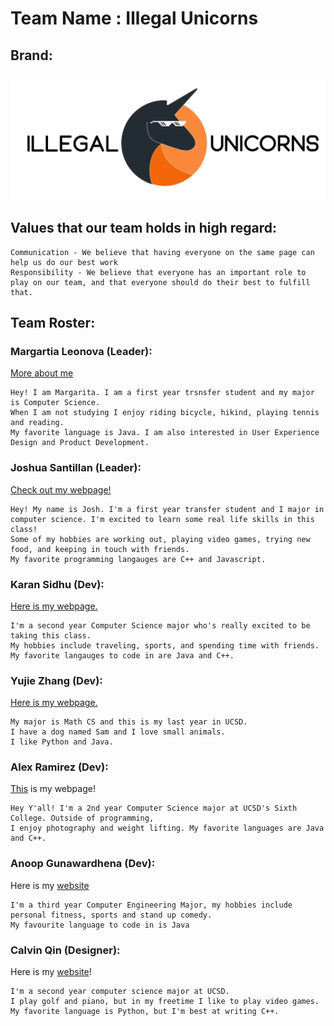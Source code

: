 # Team Name : Illegal Unicorns

## Brand:
![Illegal Unicorns Logo](branding/lightlogo.png)

## Values that our team holds in high regard:
```
Communication - We believe that having everyone on the same page can help us do our best work
Responsibility - We believe that everyone has an important role to play on our team, and that everyone should do their best to fulfill that.
```

## Team Roster:

### Margartia Leonova (Leader):
[More about me](https://mleonova.github.io/CSE110_LAB1/)
```
Hey! I am Margarita. I am a first year trsnsfer student and my major is Computer Science. 
When I am not studying I enjoy riding bicycle, hikind, playing tennis and reading. 
My favorite language is Java. I am also interested in User Experience Design and Product Development.
```


### Joshua Santillan (Leader):
[Check out my webpage!](https://joshuasantillan.github.io/CSE110_Lab1/)
```
Hey! My name is Josh. I'm a first year transfer student and I major in computer science. I'm excited to learn some real life skills in this class!
Some of my hobbies are working out, playing video games, trying new food, and keeping in touch with friends.
My favorite programming langauges are C++ and Javascript.
```


### Karan Sidhu (Dev):
[Here is my webpage.](https://karansidz.github.io/GitHubPagesProject/)
```
I'm a second year Computer Science major who's really excited to be taking this class.
My hobbies include traveling, sports, and spending time with friends.
My favorite langauges to code in are Java and C++.
```


### Yujie Zhang (Dev): 
[Here is my webpage.](https://yuz876.github.io/CSE110Lab1/) 

```
My major is Math CS and this is my last year in UCSD. 
I have a dog named Sam and I love small animals. 
I like Python and Java. 
```


### Alex Ramirez (Dev):
[This](https://acramire.github.io/cse110/) is my webpage!
```
Hey Y'all! I'm a 2nd year Computer Science major at UCSD's Sixth College. Outside of programming, 
I enjoy photography and weight lifting. My favorite languages are Java and C++.
```



### Anoop Gunawardhena (Dev):
Here is my [website]( https://anoop-gunawardhena.github.io/Pages/)
```
I'm a third year Computer Engineering Major, my hobbies include personal fitness, sports and stand up comedy.
My favourite language to code in is Java
```



### Calvin Qin (Designer):
Here is my [website](https://calvq.github.io/CSE110_lab1/)!
```
I'm a second year computer science major at UCSD.
I play golf and piano, but in my freetime I like to play video games.
My favorite language is Python, but I'm best at writing C++.
```
